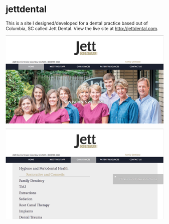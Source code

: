 # jettdental
This is a site I designed/developed for a dental practice based out of Columbia, SC called Jett Dental. View the live site at http://jettdental.com. 

![Alt text](./homeScreenShot.png?raw=true "Home Header")

![Alt text](./servicesSreenShot.png?raw=true "Services")
